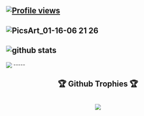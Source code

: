 
 [![Profile views](https://gpvc.arturio.dev/abdullahalemon2)](https://github.com/abdullahalemon2&color=c03546)
-----
![PicsArt_01-16-06 21 26](https://user-images.githubusercontent.com/77507222/104790967-19eaf580-57c3-11eb-8df6-a1f29a8f5ecd.png)
-----
![github stats](https://github-readme-stats.vercel.app/api?username=abdullahalemon2&show_icons=true&include_all_commits=true&theme=chartreuse-dark&cache_seconds=3200)
-----
<img align="center" src="https://github-readme-stats.anuraghazra1.vercel.app/api/top-langs/?username=abdullahalemon2&layout=compact&theme=highcontrast" />
-----


<div align="center">  
     <h2>🏆 Github Trophies 🏆</h2> <br>
    <img src="https://github-profile-trophy.vercel.app/?username=abdullahalemon2&theme=dracula"/>   
</div>

####

<div align="center">
   <a href="https://www.facebook.com/sabit.syed.5" target="_blank">
